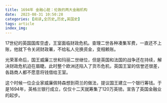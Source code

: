 ```yaml
---
title: 1694年 金融心脏：伦敦的两大金融机构
date:  2023-08-31 10:50:28
categories: [阅读,全历史,历史,英国史]
tags: article
index_img: 
---
```


17世纪的英国国库空虚，王室面临财政危机。查理二世各种凑集军费，一直还不上账，他就下令关闭财政署，不给私人兑换资金，变相赖账。

光荣革命后，国王威廉三世和玛丽二世继位，但是英国和法国的战争还在持续，解决财政危机迫在眉睫。此时整个欧洲还陷入了货币危机，英国王室的信誉还很差，各路商人都不愿意将钱借给王室。

这个时候一位企业家威廉佩特森想到荷兰的做法，提议国王建立一个银行筹钱。于是1694年，英格兰银行成立，仅仅十二天就筹集了120万英镑。宣告了英国金融业的起步。